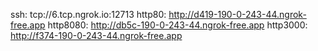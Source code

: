 ssh: tcp://6.tcp.ngrok.io:12713 
http80: http://d419-190-0-243-44.ngrok-free.app 
http8080: http://db5c-190-0-243-44.ngrok-free.app 
http3000: http://f374-190-0-243-44.ngrok-free.app 
